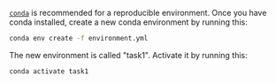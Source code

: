 [`conda`](https://docs.conda.io/projects/conda/en/latest/user-guide/install/download.html)
is recommended for a reproducible environment.
Once you have conda installed, create a new conda environment by running this:

```bash
conda env create -f environment.yml
```

The new environment is called "task1". Activate it by running this:

```bash
conda activate task1
```
